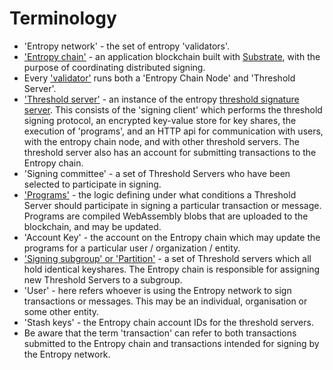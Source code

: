 # Terminology

- 'Entropy network' - the set of entropy 'validators'. 
- ['Entropy chain'](Validators#the-entropy-chain-src-api) - an application blockchain built with [Substrate](https://substrate.io), with the purpose of coordinating distributed signing.
- Every ['validator'](Validators) runs both a 'Entropy Chain Node' and 'Threshold Server'.
- ['Threshold server'](Validators#the-threshold-signature-server-src-api) - an instance of the entropy [threshold signature server](https://github.com/entropyxyz/entropy-core/tree/master/crates/threshold-signature-server). This consists of the 'signing client' which performs the threshold signing protocol, an encrypted key-value store for key shares, the execution of 'programs', and an HTTP api for communication with users, with the entropy chain node, and with other threshold servers. The threshold server also has an account for submitting transactions to the Entropy chain. 
- 'Signing committee' - a set of Threshold Servers who have been selected to participate in signing.
- ['Programs'](Programs) - the logic defining under what conditions a Threshold Server should participate in signing a particular transaction or message. Programs are compiled WebAssembly blobs that are uploaded to the blockchain, and may be updated.
- 'Account Key' - the account on the Entropy chain which may update the programs for a particular user / organization / entity.
- ['Signing subgroup' or 'Partition'](SigningGroupSelection) - a set of Threshold servers which all hold identical keyshares. The Entropy chain is responsible for assigning new Threshold Servers to a subgroup.
- 'User' - here refers whoever is using the Entropy network to sign transactions or messages. This may be an individual, organisation or some other entity.
- 'Stash keys' - the Entropy chain account IDs for the threshold servers.
- Be aware that the term 'transaction' can refer to both transactions submitted to the Entropy chain and transactions intended for signing by the Entropy network.
